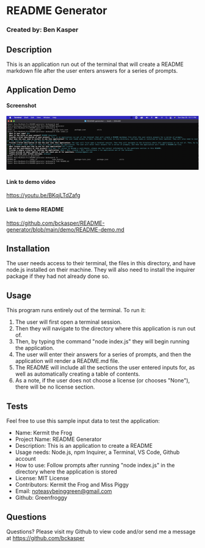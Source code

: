# README Generator
  ### Created by: Ben Kasper

  ## Description
  This is an application run out of the terminal that will create a README markdown file after the user enters answers for a series of prompts.

  ## Application Demo

  #### Screenshot
  ![Screenshot of demo terminal](demo/demo-screenshot.png)

  #### Link to demo video
  https://youtu.be/BKqjLTdZafg 

  #### Link to demo README
  https://github.com/bckasper/README-generator/blob/main/demo/README-demo.md 

  ## Installation
  The user needs access to their terminal, the files in this directory, and have node.js installed on their machine. They will also need to install the inquirer package if they had not already done so.

  ## Usage
  This program runs entirely out of the terminal. To run it: 
  
  1. The user will first open a terminal session. 
  2. Then they will navigate to the directory where this application is run out of. 
  3. Then, by typing the command "node index.js" they will begin running the application. 
  4. The user will enter their answers for a series of prompts, and then the application will render a README.md file.
  5. The README will include all the sections the user entered inputs for, as well as automatically creating a table of contents.
  6. As a note, if the user does not choose a license (or chooses "None"), there will be no license section.


  ## Tests
  Feel free to use this sample input data to test the application:

  - Name: Kermit the Frog
  - Project Name: README Generator
  - Description: This is an application to create a README
  - Usage needs: Node.js, npm Inquirer, a Terminal, VS Code, Github account
  - How to use: Follow prompts after running "node index.js" in the directory where the application is stored
  - License: MIT License
  - Contributors: Kermit the Frog and Miss Piggy
  - Email: noteasybeinggreen@gmail.com
  - Github: Greenfroggy

  ## Questions
  Questions? Please visit my Github to view code and/or send me a message at https://github.com/bckasper
